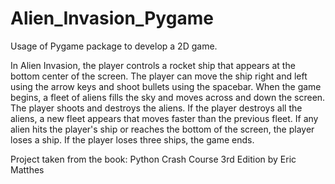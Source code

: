 # Alien_Invasion_Pygame
Usage of Pygame package to develop a 2D game.

In Alien Invasion, the player controls a rocket ship that appears at the bottom
center of the screen. The player can move the ship right and left using the
arrow keys and shoot bullets using the spacebar. When the game begins, a fleet
of aliens fills the sky and moves across and down the screen. The player shoots
and destroys the aliens. If the player destroys all the aliens, a new fleet
appears that moves faster than the previous fleet. If any alien hits the
player's ship or reaches the bottom of the screen, the player loses a ship.
If the player loses three ships, the game ends.

Project taken from the book: Python Crash Course 3rd Edition by Eric Matthes
